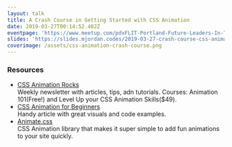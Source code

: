 ```yaml
---
layout: talk
title: A Crash Course in Getting Started with CSS Animation
date: 2019-03-27T00:14:52.482Z
eventpage: 'https://www.meetup.com/pdxFLIT-Portland-Future-Leaders-In-Tech/events/259745186/'
slides: 'https://slides.mjordan.codes/2019-03-27-crash-course-css-animation'
coverimage: /assets/css-animation-crash-course.png
---
```

<h3>Resources</h3>
<ul>
  <li>
    <a href="https://cssanimation.rocks/">CSS Animation Rocks</a><br />
    Weekly newsletter with articles, tips, adn tutorials. Courses: Animation 101(Free!) and Level Up your CSS Animation Skills($49). 
  </li>
  <li>
    <a href="https://thoughtbot.com/blog/css-animation-for-beginners">CSS Animation for Beginners</a><br />
    Handy article with great visuals and code examples.
  </li>
  <li>
    <a href="https://daneden.github.io/animate.css/">Animate.css</a><br />
    CSS Animation library that makes it super simple to add fun animations to your site quickly.
  </li>
</ul>